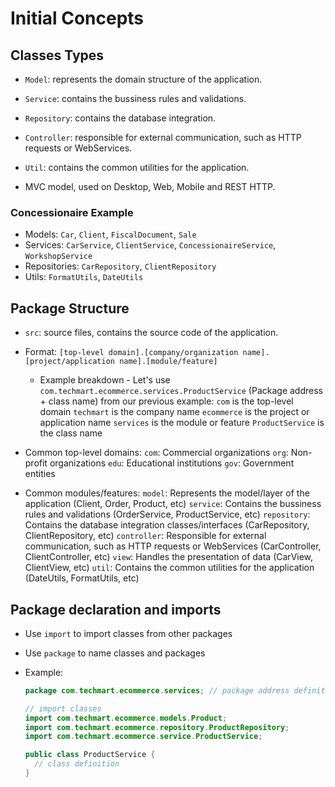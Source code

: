 # Initial Concepts

## Classes Types

- `Model`: represents the domain structure of the application.
- `Service`: contains the bussiness rules and validations.
- `Repository`: contains the database integration.
- `Controller`: responsible for external communication, such as HTTP requests or WebServices.
- `Util`: contains the common utilities for the application.

- MVC model, used on Desktop, Web, Mobile and REST HTTP.

### Concessionaire Example

- Models: `Car`, `Client`, `FiscalDocument`, `Sale`
- Services: `CarService`, `ClientService`, `ConcessionaireService`, `WorkshopService`
- Repositories: `CarRepository`, `ClientRepository`
- Utils: `FormatUtils`, `DateUtils`

## Package Structure

- `src`: source files, contains the source code of the application.
- Format: `[top-level domain].[company/organization name].[project/application name].[module/feature]`

  - Example breakdown - Let's use `com.techmart.ecommerce.services.ProductService` (Package address + class name) from our previous example:
    `com` is the top-level domain
    `techmart` is the company name
    `ecommerce` is the project or application name
    `services` is the module or feature
    `ProductService` is the class name

- Common top-level domains:
  `com`: Commercial organizations
  `org`: Non-profit organizations
  `edu`: Educational institutions
  `gov`: Government entities

- Common modules/features:
  `model`: Represents the model/layer of the application (Client, Order, Product, etc)
  `service`: Contains the bussiness rules and validations (OrderService, ProductService, etc)
  `repository`: Contains the database integration classes/interfaces (CarRepository, ClientRepository, etc)
  `controller`: Responsible for external communication, such as HTTP requests or WebServices (CarController, ClientController, etc)
  `view`: Handles the presentation of data (CarView, ClientView, etc)
  `util`: Contains the common utilities for the application (DateUtils, FormatUtils, etc)

## Package declaration and imports

- Use `import` to import classes from other packages
- Use `package` to name classes and packages
- Example:

  ```java
  package com.techmart.ecommerce.services; // package address definition

  // import classes
  import com.techmart.ecommerce.models.Product;
  import com.techmart.ecommerce.repository.ProductRepository;
  import com.techmart.ecommerce.service.ProductService;

  public class ProductService {
    // class definition
  }
  ```
